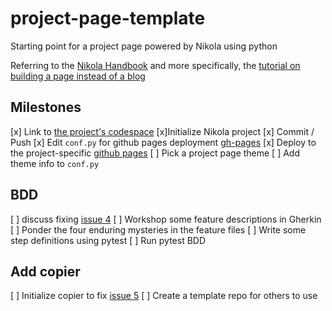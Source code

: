 # project-page-template
Starting point for a project page powered by Nikola using python

Referring to the [Nikola Handbook](https://getnikola.com/handbook.html) and more specifically, 
the [tutorial on building a page instead of a blog](https://getnikola.com/creating-a-site-not-a-blog-with-nikola.html)


## Milestones

[x] Link to [the project's codespace](https://expert-space-spoon-64gx4vjp73rqp.github.dev/)
[x]Initialize Nikola project
[x] Commit / Push
[x]  Edit `conf.py` for github pages deployment [gh-pages](https://getnikola.com/handbook.html#deploying-to-github)
[x] Deploy to the project-specific [github pages](https://blaisep.github.io/project-page-template/)
[ ] Pick a project page theme
[ ] Add theme info to `conf.py`

## BDD
[ ] discuss fixing [issue 4](https://github.com/blaisep/project-page-template/issues/4)
[ ] Workshop some feature descriptions in Gherkin
[ ] Ponder the four enduring mysteries in the feature files
[ ] Write some step definitions using pytest
[ ] Run pytest BDD

## Add copier
[ ] Initialize copier to fix [issue 5](https://github.com/blaisep/project-page-template/issues/5)
[ ] Create a template repo for others to use